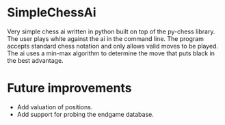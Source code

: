 # SimpleChessAi
Very simple chess ai written in python built on top of the py-chess library. The user plays white against the ai in the command line. The program accepts standard chess notation and only allows valid moves to be played. The ai uses a min-max algorithm to determine the move that puts black in the best advantage.

# Future improvements
- Add valuation of positions.
- Add support for probing the endgame database.

